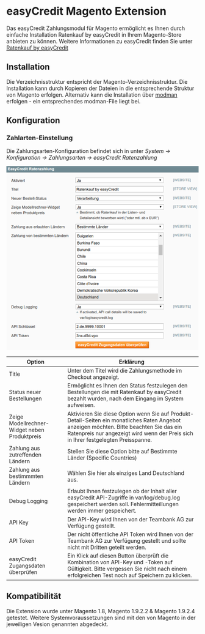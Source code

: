 # easyCredit Magento Extension

Das easyCredit Zahlungsmodul für Magento ermöglicht es Ihnen durch einfache Installation Ratenkauf by easyCredit in Ihrem Magento-Store anbieten zu können.
Weitere Informationen zu easyCredit finden Sie unter  [Ratenkauf by easyCredit](https://www.easycredit.de/Ratenkauf.htm)

## Installation

Die Verzeichnisstruktur entspricht der Magento-Verzeichnisstruktur. Die Installation kann durch Kopieren der Dateien in die entsprechende Struktur von Magento erfolgen. Alternativ kann die Installation über [modman](https://github.com/colinmollenhour/modman) erfolgen - ein entsprechendes modman-File liegt bei.

## Konfiguration

### Zahlarten-Einstellung

Die Zahlungsarten-Konfiguration befindet sich in unter *System -> Konfiguration -> Zahlungsarten -> easyCredit Ratenzahlung*

![Zahlarten-Konfiguration](var/images/config.png "Zahlarten-Konfiguration")

| Option                                        | Erklärung                                                                                                                                                                                                                                                                       |
|-----------------------------------------------|---------------------------------------------------------------------------------------------------------------------------------------------------------------------------------------------------------------------------------------------------------------------------------|
| Title                                         | Unter dem Titel wird die Zahlungsmethode im Checkout angezeigt.                                                                                                                                                                                                                 |
| Status neuer Bestellungen                     | Ermöglicht es Ihnen den Status festzulegen den Bestellungen die mit Ratenkauf by easyCredit bezahlt wurden, nach dem Eingang im System aufweisen.                                                                                                                               |
| Zeige Modellrechner-Widget neben Produktpreis | Aktivieren Sie diese Option wenn Sie auf Produkt-Detail-Seiten ein monatliches Raten Angebot anzeigen möchten. Bitte beachten Sie das ein Ratenpreis nur angezeigt wird wenn der Preis sich in Ihrer festgelegten Preisspanne. |
| Zahlung aus zutreffenden Ländern              | Stellen Sie diese Option bitte auf Bestimmte Länder (Specific Countries)                                                                                                                                                                                                       |
| Zahlung aus bestimmmten Ländern               | Wählen Sie hier als einziges Land Deutschland aus.                                                                                                                                                                                                                              |
| Debug Logging                                 | Erlaubt Ihnen festzulegen ob der Inhalt aller easyCredit API-Zugriffe in var/log/debug.log gespeichert werden soll. Fehlermitteillungen werden immer gespeichert.                                                                                                               |
| API Key                                       | Der API-Key wird Ihnen von der Teambank AG zur Verfügung gestellt.                                                                                                                                                                                                              |
| API Token                                     | Der nicht öffentliche API Token wird Ihnen von der Teambank AG zur Verfügung gestellt und sollte nicht mit Dritten geteilt werden.                                                                                                                                              |
| easyCredit Zugangsdaten überprüfen            | Ein Klick auf diesen Button überprüft die Kombination von API-Key und -Token auf Gültigkeit. Bitte vergessen Sie nicht nach einem erfolgreichen Test noch auf Speichern zu klicken.                                                                                             |

## Kompatibilität

Die Extension wurde unter Magento 1.8, Magento 1.9.2.2 & Magento 1.9.2.4 getestet. Weitere Systemvoraussetzungen sind mit den von Magento in der jeweiligen Vesion genannten abgedeckt.
